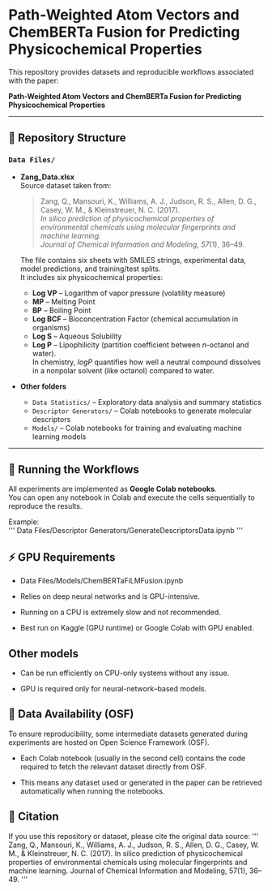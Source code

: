 # Path-Weighted Atom Vectors and ChemBERTa Fusion for Predicting Physicochemical Properties

This repository provides datasets and reproducible workflows associated with the paper:  

**Path-Weighted Atom Vectors and ChemBERTa Fusion for Predicting Physicochemical Properties**

---

## 📂 Repository Structure

### `Data Files/`

- **Zang_Data.xlsx**  
  Source dataset taken from:  
  > Zang, Q., Mansouri, K., Williams, A. J., Judson, R. S., Allen, D. G., Casey, W. M., & Kleinstreuer, N. C. (2017).  
  > *In silico prediction of physicochemical properties of environmental chemicals using molecular fingerprints and machine learning.*  
  > *Journal of Chemical Information and Modeling, 57*(1), 36–49.  

  The file contains six sheets with SMILES strings, experimental data, model predictions, and training/test splits.  
  It includes six physicochemical properties:

  - **Log VP** – Logarithm of vapor pressure (volatility measure)  
  - **MP** – Melting Point  
  - **BP** – Boiling Point  
  - **Log BCF** – Bioconcentration Factor (chemical accumulation in organisms)  
  - **Log S** – Aqueous Solubility  
  - **Log P** – Lipophilicity (partition coefficient between *n*-octanol and water).  
    In chemistry, *logP* quantifies how well a neutral compound dissolves in a nonpolar solvent (like octanol) compared to water.

- **Other folders**  
  - `Data Statistics/` – Exploratory data analysis and summary statistics  
  - `Descriptor Generators/` – Colab notebooks to generate molecular descriptors  
  - `Models/` – Colab notebooks for training and evaluating machine learning models  

---

## 🚀 Running the Workflows

All experiments are implemented as **Google Colab notebooks**.  
You can open any notebook in Colab and execute the cells sequentially to reproduce the results.  

Example:  
'''
Data Files/Descriptor Generators/GenerateDescriptorsData.ipynb
'''


## ⚡ GPU Requirements

* Data Files/Models/ChemBERTaFiLMFusion.ipynb

* Relies on deep neural networks and is GPU-intensive.

* Running on a CPU is extremely slow and not recommended.

* Best run on Kaggle (GPU runtime) or Google Colab with GPU enabled.

## Other models

* Can be run efficiently on CPU-only systems without any issue.

* GPU is required only for neural-network–based models.

## 🔗 Data Availability (OSF)

To ensure reproducibility, some intermediate datasets generated during experiments are hosted on Open Science Framework (OSF).

* Each Colab notebook (usually in the second cell) contains the code required to fetch the relevant dataset directly from OSF.

* This means any dataset used or generated in the paper can be retrieved automatically when running the notebooks.

## 📖 Citation

If you use this repository or dataset, please cite the original data source:
'''
Zang, Q., Mansouri, K., Williams, A. J., Judson, R. S., Allen, D. G., Casey, W. M., & Kleinstreuer, N. C. (2017).
In silico prediction of physicochemical properties of environmental chemicals using molecular fingerprints and machine learning.
Journal of Chemical Information and Modeling, 57(1), 36–49.
'''
